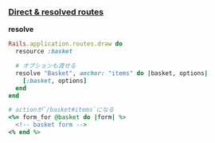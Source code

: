 ### [Direct & resolved routes](https://github.com/rails/rails/pull/23138)

**resolve**


```ruby
Rails.application.routes.draw do
  resource :basket

  # オプションも渡せる
  resolve "Basket", anchor: "items" do |basket, options|
    [:basket, options]
  end
end
```

```ruby
# actionが`/basket#items`になる
<%= form_for @basket do |form| %>
  <!-- basket form -->
<% end %>
```
